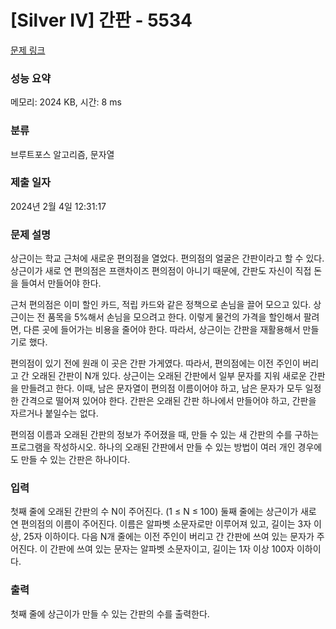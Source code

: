 # [Silver IV] 간판 - 5534 

[문제 링크](https://www.acmicpc.net/problem/5534) 

### 성능 요약

메모리: 2024 KB, 시간: 8 ms

### 분류

브루트포스 알고리즘, 문자열

### 제출 일자

2024년 2월 4일 12:31:17

### 문제 설명

<p>
	상근이는 학교 근처에 새로운 편의점을 열었다. 편의점의 얼굴은 간판이라고 할 수 있다. 상근이가 새로 연 편의점은 프랜차이즈 편의점이 아니기 때문에, 간판도 자신이 직접 돈을 들여서 만들어야 한다.</p>

<p>
	근처 편의점은 이미 할인 카드, 적립 카드와 같은 정책으로 손님을 끌어 모으고 있다. 상근이는 전 품목을 5%해서 손님을 모으려고 한다. 이렇게 물건의 가격을 할인해서 팔려면, 다른 곳에 들어가는 비용을 줄어야 한다. 따라서, 상근이는 간판을 재활용해서 만들기로 했다.</p>

<p>
	편의점이 있기 전에 원래 이 곳은 간판 가게였다. 따라서, 편의점에는 이전 주인이 버리고 간 오래된 간판이 N개 있다. 상근이는 오래된 간판에서 일부 문자를 지워 새로운 간판을 만들려고 한다. 이때, 남은 문자열이 편의점 이름이어야 하고, 남은 문자가 모두 일정한 간격으로 떨어져 있어야 한다. 간판은 오래된 간판 하나에서 만들어야 하고, 간판을 자르거나 붙일수는 없다.</p>

<p>
	편의점 이름과 오래된 간판의 정보가 주어졌을 때, 만들 수 있는 새 간판의 수를 구하는 프로그램을 작성하시오. 하나의 오래된 간판에서 만들 수 있는 방법이 여러 개인 경우에도 만들 수 있는 간판은 하나이다.</p>

### 입력 

 <p>
	첫째 줄에 오래된 간판의 수 N이 주어진다. (1 ≤ N ≤ 100) 둘째 줄에는 상근이가 새로 연 편의점의 이름이 주어진다. 이름은 알파벳 소문자로만 이루어져 있고, 길이는 3자 이상, 25자 이하이다. 다음 N개 줄에는 이전 주인이 버리고 간 간판에 쓰여 있는 문자가 주어진다. 이 간판에 쓰여 있는 문자는 알파벳 소문자이고, 길이는 1자 이상 100자 이하이다.</p>

### 출력 

 <p>
	첫째 줄에 상근이가 만들 수 있는 간판의 수를 출력한다.</p>

